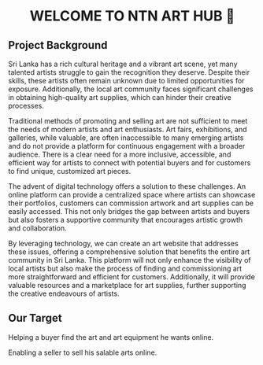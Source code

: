 <h1 align="center">WELCOME TO NTN ART HUB  👋</h1>

<h2>Project Background</h2>
<p>Sri Lanka has a rich cultural heritage and a vibrant art scene, yet many talented artists struggle to gain the recognition they deserve. Despite their skills, these artists often remain unknown due to limited opportunities for exposure. Additionally, the local art community faces significant challenges in obtaining high-quality art supplies, which can hinder their creative processes.</p>

<p>Traditional methods of promoting and selling art are not sufficient to meet the needs of modern artists and art enthusiasts. Art fairs, exhibitions, and galleries, while valuable, are often inaccessible to many emerging artists and do not provide a platform for continuous engagement with a broader audience. There is a clear need for a more inclusive, accessible, and efficient way for artists to connect with potential buyers and for customers to find unique, customized art pieces.</p>

<p>The advent of digital technology offers a solution to these challenges. An online platform can provide a centralized space where artists can showcase their portfolios, customers can commission artwork and art supplies can be easily accessed. This not only bridges the gap between artists and buyers but also fosters a supportive community that encourages artistic growth and collaboration.</p>

<p>By leveraging technology, we can create an art website that addresses these issues, offering a comprehensive solution that benefits the entire art community in Sri Lanka. This platform will not only enhance the visibility of local artists but also make the process of finding and commissioning art more straightforward and efficient for customers. Additionally, it will provide valuable resources and a marketplace for art supplies, further supporting the creative endeavours of artists.</p>


<h2>Our Target</h2>
<p> Helping a buyer find the art and art equipment he wants online.</p>
<p> Enabling a seller to sell his salable arts online.</p>
